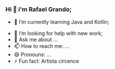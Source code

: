### Hi 👋 i'm Rafael Grando;


<!--
**rafikiCWB/rafikiCWB** is a ✨ _special_ ✨ repository because its `README.md` (this file) appears on your GitHub profile.

Here are some ideas to get you started:
-->

<!-- - 🔭 I’m currently working on ... -->
- 🌱 I’m currently learning Java and Kotlin;
<!-- - 👯 I’m looking to collaborate on ...-->
- 🤔 I’m looking for help with new work;
- 💬 Ask me about ...
- 📫 How to reach me: ...
- 😄 Pronouns: ...
- ⚡ Fun fact: Artista circence

